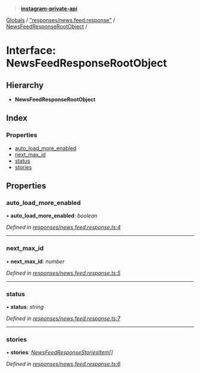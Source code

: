 > **[instagram-private-api](../README.md)**

[Globals](../globals.md) / ["responses/news.feed.response"](../modules/_responses_news_feed_response_.md) / [NewsFeedResponseRootObject](_responses_news_feed_response_.newsfeedresponserootobject.md) /

# Interface: NewsFeedResponseRootObject

## Hierarchy

* **NewsFeedResponseRootObject**

## Index

### Properties

* [auto_load_more_enabled](_responses_news_feed_response_.newsfeedresponserootobject.md#auto_load_more_enabled)
* [next_max_id](_responses_news_feed_response_.newsfeedresponserootobject.md#next_max_id)
* [status](_responses_news_feed_response_.newsfeedresponserootobject.md#status)
* [stories](_responses_news_feed_response_.newsfeedresponserootobject.md#stories)

## Properties

###  auto_load_more_enabled

• **auto_load_more_enabled**: *boolean*

*Defined in [responses/news.feed.response.ts:4](https://github.com/Nerixyz/instagram-private-api/blob/e5037ee/src/responses/news.feed.response.ts#L4)*

___

###  next_max_id

• **next_max_id**: *number*

*Defined in [responses/news.feed.response.ts:5](https://github.com/Nerixyz/instagram-private-api/blob/e5037ee/src/responses/news.feed.response.ts#L5)*

___

###  status

• **status**: *string*

*Defined in [responses/news.feed.response.ts:7](https://github.com/Nerixyz/instagram-private-api/blob/e5037ee/src/responses/news.feed.response.ts#L7)*

___

###  stories

• **stories**: *[NewsFeedResponseStoriesItem](../classes/_responses_news_feed_response_.newsfeedresponsestoriesitem.md)[]*

*Defined in [responses/news.feed.response.ts:6](https://github.com/Nerixyz/instagram-private-api/blob/e5037ee/src/responses/news.feed.response.ts#L6)*